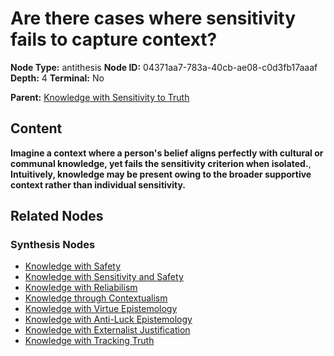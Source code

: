 # Are there cases where sensitivity fails to capture context?

**Node Type:** antithesis
**Node ID:** 04371aa7-783a-40cb-ae08-c0d3fb17aaaf
**Depth:** 4
**Terminal:** No

**Parent:** [Knowledge with Sensitivity to Truth](knowledge-with-sensitivity-to-truth-synthesis-9311def5-6f1d-4b89-833f-0bc58d8d57eb.md)

## Content

**Imagine a context where a person's belief aligns perfectly with cultural or communal knowledge, yet fails the sensitivity criterion when isolated.**, **Intuitively, knowledge may be present owing to the broader supportive context rather than individual sensitivity.**

## Related Nodes

### Synthesis Nodes

- [Knowledge with Safety](knowledge-with-safety-synthesis-18ea50ec-e6c8-45cb-8c30-98d955a746b5.md)
- [Knowledge with Sensitivity and Safety](knowledge-with-sensitivity-and-safety-synthesis-566f04ac-1902-4854-bd47-d2d5fc403eb0.md)
- [Knowledge with Reliabilism](knowledge-with-reliabilism-synthesis-d17ebdf3-27d1-41f1-a667-ff1216438fdb.md)
- [Knowledge through Contextualism](knowledge-through-contextualism-synthesis-37a36a49-fffc-41bd-89f5-176f9ef44662.md)
- [Knowledge with Virtue Epistemology](knowledge-with-virtue-epistemology-synthesis-bbec0e72-751c-42f8-9f5d-5c9e1852041e.md)
- [Knowledge with Anti-Luck Epistemology](knowledge-with-anti-luck-epistemology-synthesis-fc6d1863-088e-467a-9478-5e0ed475f635.md)
- [Knowledge with Externalist Justification](knowledge-with-externalist-justification-synthesis-2b3bb49a-ecaf-44c0-9354-ec700e4d1246.md)
- [Knowledge with Tracking Truth](knowledge-with-tracking-truth-synthesis-8e6e1a5c-c4f6-4706-836a-265c0abf9650.md)
